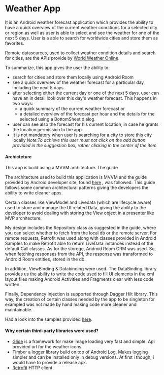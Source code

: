 # Weather App

It is an Android weather forecast application which provides the ability to have a 
quick overview of the current weather conditions for a selected city or region as well as user is able to select and see the weather for one of the next 5 days.
User is a able to search for worldwide cities and store them as favorites.

Remote datasources, used to collect weather condition details and search for cities, are the APIs provide by [World Weather Online](#https://www.worldweatheronline.com/api/).

To summarize, this app gives the user the ability to:

* search for cities and store them locally using Android Room
* see a quick overview of the weather forecast for a particular day, including the next 5 days.
* after selecting either the current day or one of the next 5 days, user can have an in detail look over this day's weather forecast. This happens in two ways:
   * a quick summary of the current weather forecast or
   * a detailed overview of the forecast per hour and the details for the selected using a BottomSheet dialog.
* user can see also the forecast for his current location, in case he grants the location permission to the app.
* It is not mandatory when user is searching for a city to store this city locally
  *Note:To achieve this user must not click on the add button provided in the suggestion box, rather clicking in the center of the item.*

#### Archicteture

This app is build using a MVVM architecture. The guide

The architecture used to build this application is MVVM and the guide provided by Android developer site, found [here](https://developer.android.com/jetpack/guide) , was followed.
This guide follows some common architectural patterns giving the developers the ability to write cleaner apps.

Certain classes like ViewModel and Livedata (which are lifecycle aware) used to store and manage the UI related Data,
giving the ability to the developer to avoid dealing with storing the View object in a presenter like MVP architecture.

My design includes the Repository class as suggested in the guide, where you can select whether to fetch from the local db or the remote server.
For remote requests, Retrofit was used along with classes provided in Android Samples to make Retrofit able
to return LiveData<T> instances instead of the default Call classes.
As for the storege, Android Room ORM was used. So, when fetching responses from the API, the response was transformed
to Android Room entities, stored in the db.

In addition, ViewBinding & Databinding were used. The DataBinding library provides us the ability to write
the code used to fill UI elements in the xml layout files making Android Activities and Fragments clear with less code written.

Finally, Dependency Injection is supported through Dagger Hilt library. This way, the creation of certain classes needed by the app to be singleton
for exampled was not made by hand making code more cleaner and maintainable.

Had a look into the samples provided [here](#https://github.com/android/architecture-components-samples).

#### Why certain third-party libraries were used?

* [Glide](#https://github.com/bumptech/glide) is a framework for make image loading very fast and simple. Api provided url for the weather icons
* [Timber](#https://github.com/JakeWharton/timber) a logger library build on top of Android Log. Makes logging simpler and can be installed only in debug versions.
  At first i though, i would have to provide a release apk.
* [Retrofit](#https://github.com/square/retrofit) HTTP client
